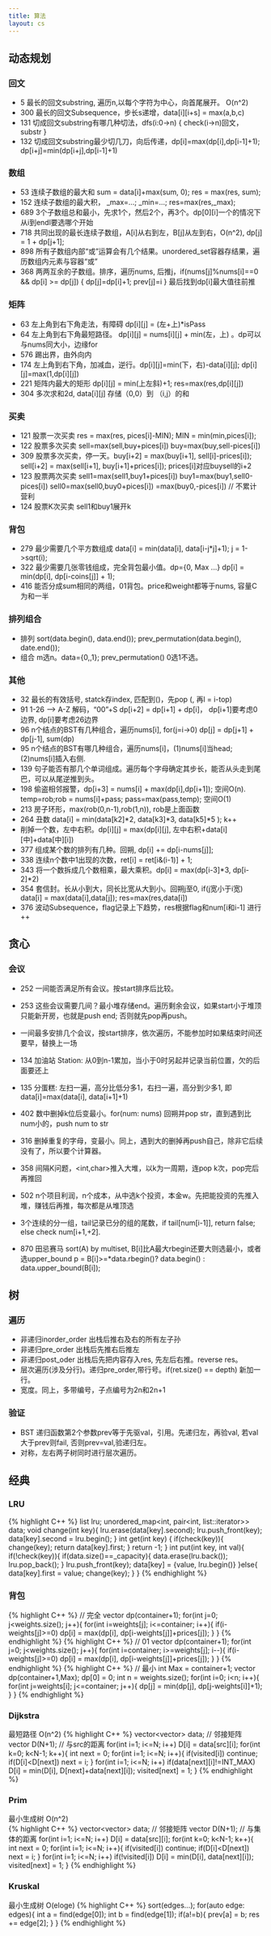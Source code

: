 ```yaml
---
title: 算法
layout: cs
---
```


## 动态规划

### 回文

- 5 最长的回文substring, 遍历n,以每个字符为中心，向首尾展开。 O(n^2)
- 300 最长的回文Subsequence，步长s递增，data[i][i+s] = max(a,b,c)
- 131 切成回文substring有哪几种切法，dfs(i:0->n) { check(i->n)回文，substr  }
- 132 切成回文substring最少切几刀，向后传递，dp[i]=max(dp[i],dp[i-1]+1); dp[i+j]=min(dp[i+j],dp[i-1]+1)


### 数组

- 53 连续子数组的最大和 sum = data[i]+max(sum, 0); res = max(res, sum);
- 152 连续子数组的最大积， \_max=...; _min=...; res=max(res,_max);
- 689 3个子数组总和最小，先求1个，然后2个，再3个。dp[0][i]一个的情况下从i到endl要选哪个开始
- 718 共同出现的最长连续子数组，A[i]从右到左，B[j]从左到右，O(n^2), dp[j] = 1 + dp[j+1];
- 898 所有子数组内部“或”运算会有几个结果。unordered_set容器存结果，遍历数组内元素与容器“或”
- 368 两两互余的子数组。排序，遍历nums, 后推j，if(nums[j]%nums[i]==0 && dp[i] >= dp[j]) { dp[j]=dp[i]+1; prev[j]=i   }   最后找到dp[i]最大值往前推


### 矩阵

- 63 左上角到右下角走法，有障碍 dp[i][j] = (左+上)\*isPass
- 64 左上角到右下角最短路径。 dp[i][j] = nums[i][j] + min(左，上) 。dp可以与nums同大小，边缘for
- 576 踢出界，由外向内
- 174 左上角到右下角，加减血，逆行。dp[i][j]=min(下，右)-data[i][j]; dp[i][j]=max(1,dp[i][j])
- 221 矩阵内最大的矩形 dp[i][j] = min(上左斜)+1; res=max(res,dp[i][j])
- 304 多次求和2d, data[i][j] 存储（0,0）到 （i,j）的和

### 买卖

- 121 股票一次买卖 res = max(res, pices[i]-MIN); MIN = min(min,pices[i]);
- 122 股票多次买卖 sell=max(sell,buy+pices[i]) buy=max(buy,sell-pices[i])
- 309 股票多次买卖，停一天。buy[i+2] = max(buy[i+1], sell[i]-prices[i]); sell[i+2] = max(sell[i+1], buy[i+1]+prices[i]); prices[i]对应buysell的i+2
- 123 股票两次买卖
sell1=max(sell1,buy1+pices[i])
buy1=max(buy1,sell0-pices[i])
sell0=max(sell0,buy0+pices[i])
=max(buy0,-pices[i]) // 不累计营利
- 124 股票K次买卖 sell1和buy1展开k

### 背包

- 279 最少需要几个平方数组成 data[i] = min(data[i], data[i-j\*j]+1);     j = 1->sqrt(i);
- 322 最少需要几张零钱组成，完全背包最小值。dp={0, Max ...} dp[i] = min(dp[i], dp[i-coins[j]] + 1);
- 416 能否分成sum相同的两组，01背包。price和weight都等于nums, 容量C为和一半

### 排列组合  

- 排列 sort(data.begin(), data.end()); prev_permutation(data.begin(), date.end());  
- 组合 m选n。data={0,,1}; prev_permutation() 0选1不选。  

### 其他

- 32 最长的有效括号, statck存index, 匹配到()，先pop (, 再l = i-top)
- 91 1-26 —> A-Z 解码，“00”+S dp[i+2] = dp[i+1] + dp[i]， dp[i+1]要考虑0边界, dp[i]要考虑26边界
- 96 n个结点的BST有几种组合，遍历nums[i], for(j=i->0) dp[j] = dp[j+1] + dp[j-1], sum(dp)
- 95 n个结点的BST有哪几种组合，遍历nums[i]，(1)nums[i]当head; (2)nums[i]插入右侧.
- 139 句子能否有那几个单词组成。遍历每个字母确定其步长，能否从头走到尾巴，可以从尾逆推到头。
- 198 偷盗相邻报警，dp[i+3] = nums[i] + max(dp[i],dp[i+1]); 空间O(n).
temp=rob;rob = nums[i]+pass; pass=max(pass,temp); 空间O(1)
- 213 房子环形，max(rob(0,n-1),rob(1,n)), rob是上面函数
- 264 丑数 data[i] = min(data[k2]\*2, data[k3]\*3, data[k5]\*5 );  k++
- 削掉一个数，左中右积。dp[i][j] = max(dp[i][j], 左中右积+data[i][中]+data[中][i])
- 377 组成某个数的排列有几种。回朔, dp[i] += dp[i-nums[j]];
- 338 连续n个数中1出现的次数，ret[i] = ret[i&(i-1)] + 1;
- 343 将一个数拆成几个数相乘，最大乘积。dp[i] = max(dp[i-3]\*3, dp[i-2]\*2)
- 354 套信封。长从小到大，同长比宽从大到小。回朔j至0, if(j宽小于i宽) data[i] = max(data[i],data[j]); res=max(res,data[i])
- 376 波动Subsequence，flag记录上下趋势，res根据flag和num[i和i-1] 进行++

## 贪心

### 会议
- 252 一间能否满足所有会议。按start排序后比较。
- 253 这些会议需要几间？最小堆存储end。遍历剩余会议，如果start小于堆顶只能新开房，也就是push end; 否则就先pop再push。
- 一间最多安排几个会议，按start排序，依次遍历，不能参加时如果结束时间还要早，替换上一场

- 134 加油站 Station: 从0到n-1累加，当小于0时另起并记录当前位置，欠的后面要还上

- 135 分蛋糕: 左扫一遍，高分比低分多1，右扫一遍，高分到少多1, 即data[i]=max(data[i], data[i+1]+1)

- 402 数中删掉k位后变最小。for(num: nums) 回朔并pop str，直到遇到比num小的，push num to str
- 316 删掉重复的字母，变最小。同上，遇到大的删掉再push自己，除非它后续没有了，所以要个计算器。

- 358 间隔K问题，<int,char>推入大堆，以k为一周期，连pop k次，pop完后再推回

- 502 n个项目利润，n个成本，从中选k个投资，本金w。先把能投资的先推入堆，赚钱后再推，每次都是从堆顶选

- 3个连续的分一组，tail记录已分的组的尾数，if tail[num[i-1]], return false; else check num[i+1,+2].

- 870 田忌赛马 sort(A) by multiset, B[i]比A最大rbegin还要大则选最小，或者选upper_bound
p = B[i]>=\*data.rbegin()? data.begin() : data.upper_bound(B[i]);

## 树  

### 遍历  
- 非递归inorder\_order 出栈后推右及右的所有左子孙  
- 非递归pre\_order  出栈后先推右后推左  
- 非递归post_oder 出栈后先把内容存入res, 先左后右推。reverse res。  
- 层次遍历(涉及分行)。递归pre\_order,带行号。if(ret.size() == depth) 新加一行。
- 宽度。同上，多带编号，子点编号为2n和2n+1

### 验证  
- BST 递归函数第2个参数prev等于先驱val，引用。先递归左，再验val, 若val大于prev则fail, 否则prev=val,验递归左。  
- 对称，左右两子树同时进行层次遍历。  

## 经典

### LRU  
{% highlight C++ %}
list<int> lru;
unordered_map<int, pair<int, list<int>::iterator>> data;
void change(int key){
    lru.erase(data[key].second);
    lru.push_front(key);                 
    data[key].second = lru.begin();
}
int get(int key) {
    if(check(key)){
       change(key);
       return data[key].first;
    }
    return -1;
}
int put(int key, int val){
    if(!check(key)){
        if(data.size()==_capacity){
            data.erase(lru.back());
            lru.pop_back();
        }
        lru.push_front(key);
        data[key] = {value, lru.begin()}
    }else{
        data[key].first = value;
        change(key);
    }
}
{% endhighlight %}

### 背包
{% highlight C++ %}
// 完全
vector<int> dp(container+1);
for(int j=0; j<weights.size(); j++){
    for(int i=weights[j]; i<=container; i++){
        if(i-weights[j]>=0)
            dp[i] = max(dp[i], dp[i-weights[j]]+prices[j]);
    }
}
{% endhighlight %}
{% highlight C++ %}
// 01
vector<int> dp(container+1);
for(int j=0; j<weights.size(); j++){
    for(int i=container; i>=weights[j]; i--){
        if(i-weights[j]>=0)
            dp[i] = max(dp[i], dp[i-weights[j]]+prices[j]);
    }
}
{% endhighlight %}
{% highlight C++ %}
// 最小
int Max = container+1;
vector<int> dp(container+1,Max);
dp[0] = 0;
int n = weights.size();
for(int i=0; i<n; i++){
    for(int j=weights[i]; j<=container; j++){
        dp[j] = min(dp[j], dp[j-weights[i]]+1);
    }
}
{% endhighlight %}

### Dijkstra
最短路径  O(n^2)
{% highlight C++ %}
vector<vector<int>> data; // 邻接矩阵
vector<int> D(N+1); // 与src的距离
for(int i=1; i<=N; i++) D[i] = data[src][i];
for(int k=0; k<N-1; k++){
    int next = 0;
    for(int i=1; i<=N; i++){
        if(visited[i])
            continue;
        if(D[i]<D[next])
            next = i;
    }
    for(int i=1; i<=N; i++)
        if(data[next][i]!=INT_MAX)
            D[i] = min(D[i], D[next]+data[next][i]);
    visited[next] = 1;
}
{% endhighlight %}

### Prim
最小生成树 O(n^2)  
{% highlight C++ %}
vector<vector<int>> data; // 邻接矩阵
vector<int> D(N+1); // 与集体的距离
for(int i=1; i<=N; i++) D[i] = data[src][i];
for(int k=0; k<N-1; k++){
    int next = 0;
    for(int i=1; i<=N; i++){
        if(visited[i])
            continue;
        if(D[i]<D[next])
            next = i;
    }
    for(int i=1; i<=N; i++)
        if(!visited[i])
            D[i] = min(D[i], data[next][i]);
    visited[next] = 1;
}
{% endhighlight %}

###  Kruskal
最小生成树  O(eloge)
{% highlight C++ %}
    sort(edges...);
    for(auto edge: edges){
        int a = find(edge[0]);
        int b = find(edge[1]);
        if(a!=b){
            prev[a] = b;
            res += edge[2];
        }
    }
{% endhighlight %}
